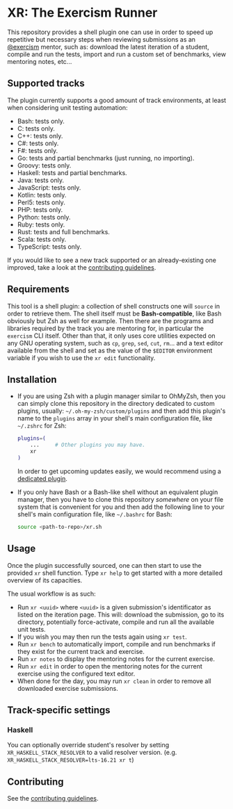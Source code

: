 # XR: The Exercism Runner

This repository provides a shell plugin one can use in order to speed up
repetitive but necessary steps when reviewing submissions as an
[@exercism](https://github.com/exercism) mentor, such as: download the latest
iteration of a student, compile and run the tests, import and run a custom set
of benchmarks, view mentoring notes, etc...


## Supported tracks

The plugin currently supports a good amount of track environments, at least
when considering unit testing automation:

 * Bash: tests only.
 * C: tests only.
 * C++: tests only.
 * C#: tests only.
 * F#: tests only.
 * Go: tests and partial benchmarks (just running, no importing).
 * Groovy: tests only.
 * Haskell: tests and partial benchmarks.
 * Java: tests only.
 * JavaScript: tests only.
 * Kotlin: tests only.
 * Perl5: tests only.
 * PHP: tests only.
 * Python: tests only.
 * Ruby: tests only.
 * Rust: tests and full benchmarks.
 * Scala: tests only.
 * TypeScript: tests only.

If you would like to see a new track supported or an already-existing one
improved, take a look at the [contributing guidelines](CONTRIBUTING.md).


## Requirements

This tool is a shell plugin: a collection of shell constructs one will `source`
in order to retrieve them. The shell itself must be **Bash-compatible**, like
Bash obviously but Zsh as well for example. Then there are the programs and
libraries required by the track you are mentoring for, in particular the
`exercism` CLI itself. Other than that, it only uses core utilities expected on
any GNU operating system, such as `cp`, `grep`, `sed`, `cut`, `rm`... and a
text editor available from the shell and set as the value of the `$EDITOR`
environment variable if you wish to use the `xr edit` functionality.


## Installation

 * If you are using Zsh with a plugin manager similar to OhMyZsh, then you can
   simply clone this repository in the directory dedicated to custom plugins,
   usually: `~/.oh-my-zsh/custom/plugins` and then add this plugin's name to
   the `plugins` array in your shell's main configuration file, like `~/.zshrc`
   for Zsh:

    ```bash
    plugins=(
        ...     # Other plugins you may have.
        xr
    )
    ```

    In order to get upcoming updates easily, we would recommend using a
    [dedicated plugin](https://github.com/TamCore/autoupdate-oh-my-zsh-plugins).

 * If you only have Bash or a Bash-like shell without an equivalent plugin
   manager, then you have to clone this repository *somewhere* on your file
   system that is convenient for you and then add the following line to your
   shell's main configuration file, like `~/.bashrc` for Bash:

   ```bash
   source <path-to-repo>/xr.sh
   ```


## Usage

Once the plugin successfully sourced, one can then start to use the provided
`xr` shell function. Type `xr help` to get started with a more detailed
overview of its capacities.

The usual workflow is as such:

 * Run `xr <uuid>` where `<uuid>` is a given submission's identificator as
   listed on the iteration page. This will: download the submission, go to its
   directory, potentially force-activate, compile and run all the available
   unit tests.
 * If you wish you may then run the tests again using `xr test`.
 * Run `xr bench` to automatically import, compile and run benchmarks if they
   exist for the current track and exercise.
 * Run `xr notes` to display the mentoring notes for the current exercise.
 * Run `xr edit` in order to open the mentoring notes for the current exercise
   using the configured text editor.
 * When done for the day, you may run `xr clean` in order to remove all
   downloaded exercise submissions.

## Track-specific settings

### Haskell

You can optionally override student's resolver by setting `XR_HASKELL_STACK_RESOLVER` to a valid resolver version.
(e.g. `XR_HASKELL_STACK_RESOLVER=lts-16.21 xr t`)

## Contributing

See the [contributing guidelines](CONTRIBUTING.md).

